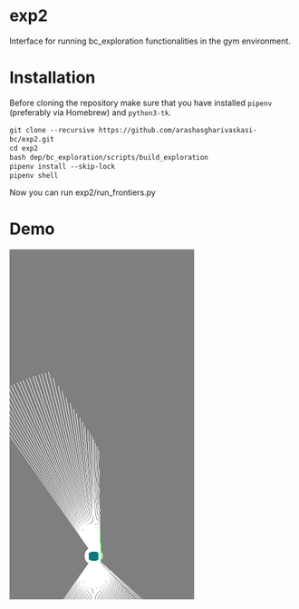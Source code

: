 # exp2
Interface for running bc_exploration functionalities in the gym environment.

# Installation
Before cloning the repository make sure that you have installed `pipenv` (preferably via Homebrew) and `python3-tk`.

```shell
git clone --recursive https://github.com/arashasgharivaskasi-bc/exp2.git
cd exp2
bash dep/bc_exploration/scripts/build_exploration
pipenv install --skip-lock
pipenv shell
```

Now you can run exp2/run_frontiers.py

# Demo
![Center](demo/ColoredEgoCostmapRandomAisleTurnEnv.gif)
